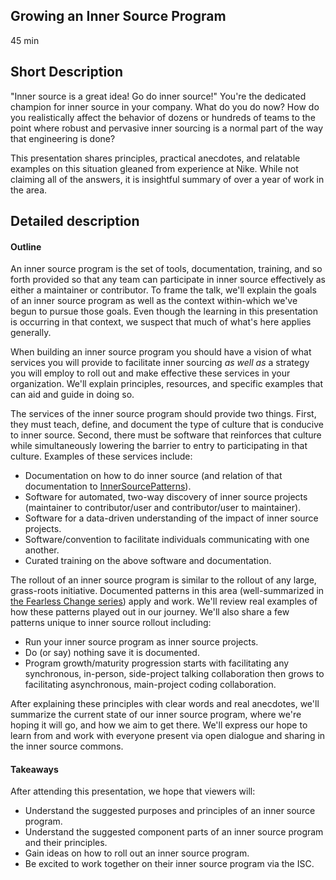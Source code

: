 ## Growing an Inner Source Program

45 min

## Short Description

"Inner source is a great idea! Go do inner source!"
You're the dedicated champion for inner source in your company.
What do you do now?
How do you realistically affect the behavior of dozens or hundreds of teams to the point where robust and pervasive inner sourcing is a normal part of the way that engineering is done?

This presentation shares principles, practical anecdotes, and relatable examples on this situation gleaned from experience at Nike.
While not claiming all of the answers, it is insightful summary of over a year of work in the area.

## Detailed description

#### Outline

An inner source program is the set of tools, documentation, training, and so forth provided so that any team can participate in inner source effectively as either a maintainer or contributor.
To frame the talk, we'll explain the goals of an inner source program as well as the context within-which we've begun to pursue those goals.
Even though the learning in this presentation is occurring in that context, we suspect that much of what's here applies generally.

When building an inner source program you should have a vision of what services you will provide to facilitate inner sourcing _as well as_ a strategy you will employ to roll out and make effective these services in your organization.
We'll explain principles, resources, and specific examples that can aid and guide in doing so.

The services of the inner source program should provide two things.
First, they must teach, define, and document the type of culture that is conducive to inner source.
Second, there must be software that reinforces that culture while simultaneously lowering the barrier to entry to participating in that culture.
Examples of these services include:

* Documentation on how to do inner source (and relation of that documentation to [InnerSourcePatterns](http://innersourcecommons.org/patterns)).
* Software for automated, two-way discovery of inner source projects (maintainer to contributor/user and contributor/user to maintainer).
* Software for a data-driven understanding of the impact of inner source projects.
* Software/convention to facilitate individuals communicating with one another.
* Curated training on the above software and documentation.

The rollout of an inner source program is similar to the rollout of any large, grass-roots initiative.
Documented patterns in this area (well-summarized in [the Fearless Change series](http://www.fearlesschangepatterns.com/)) apply and work.
We'll review real examples of how these patterns played out in our journey.
We'll also share a few patterns unique to inner source rollout including:

* Run your inner source program as inner source projects.
* Do (or say) nothing save it is documented.
* Program growth/maturity progression starts with facilitating any synchronous, in-person, side-project talking collaboration then grows to facilitating asynchronous, main-project coding collaboration.

After explaining these principles with clear words and real anecdotes, we'll summarize the current state of our inner source program, where we're hoping it will go, and how we aim to get there. We'll express our hope to learn from and work with everyone present via open dialogue and sharing in the inner source commons.

#### Takeaways

After attending this presentation, we hope that viewers will:

* Understand the suggested purposes and principles of an inner source program.
* Understand the suggested component parts of an inner source program and their principles.
* Gain ideas on how to roll out an inner source program.
* Be excited to work together on their inner source program via the ISC.

